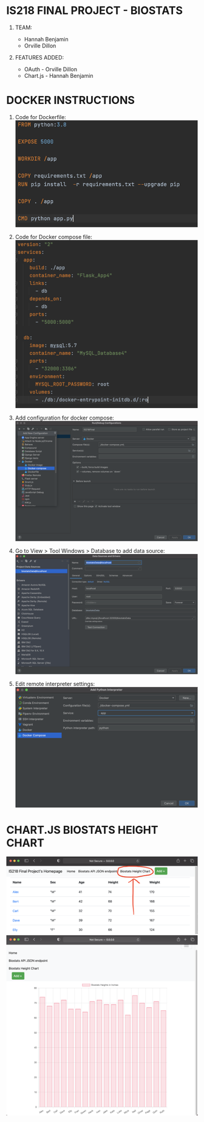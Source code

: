 # IS218 FINAL PROJECT - BIOSTATS

1. TEAM:
    * Hannah Benjamin
    * Orville Dillon
    
2. FEATURES ADDED:
    * OAuth - Orville Dillon
    * Chart.js - Hannah Benjamin
    
# DOCKER INSTRUCTIONS

1. Code for Dockerfile:
![dockerfile](screenshots/dockerfile.png)
   
2. Code for Docker compose file:
![docker compose](screenshots/docker_compose.png)

3. Add configuration for docker compose:
![docker configuration](screenshots/docker_config.png)
   
4. Go to View > Tool Windows > Database to add data source:
![data source](screenshots/data_source.png)
   
5. Edit remote interpreter settings:
![docker interpreter](screenshots/docker_interpreter.png)
   
# CHART.JS BIOSTATS HEIGHT CHART
   ![height chart link](screenshots/height_chart_1.png)
   ![height chart link](screenshots/height_chart_2.png)
